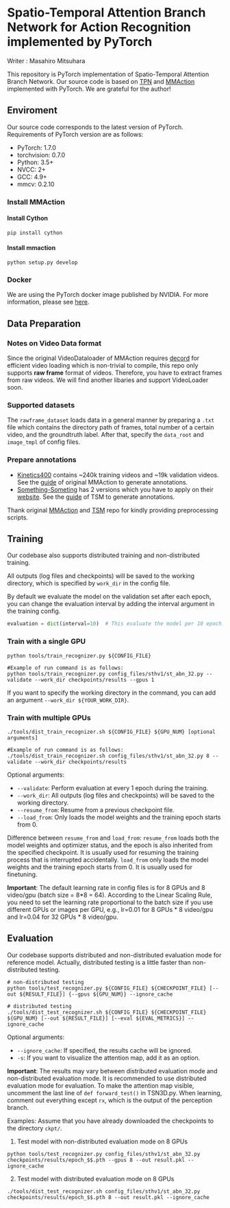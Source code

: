 # Spatio-Temporal Attention Branch Network for Action Recognition implemented by PyTorch

Writer : Masahiro Mitsuhara

<!--Maintainer: [Tsubasa Hirakawa](https://thirakawa.github.io)-->

This repository is PyTorch implementation of Spatio-Temporal Attention Branch Network.
Our source code is based on [TPN](https://github.com/decisionforce/TPN) and [MMAction](https://github.com/open-mmlab/mmaction) implemented with PyTorch. We are grateful for the author!

## Enviroment
Our source code corresponds to the latest version of PyTorch.
Requirements of PyTorch version are as follows:

- PyTorch: 1.7.0
- torchvision: 0.7.0
- Python: 3.5+
- NVCC: 2+
- GCC: 4.9+
- mmcv: 0.2.10

### Install MMAction
#### Install Cython
```shell
pip install cython
```
#### Install mmaction
```shell
python setup.py develop
```

### Docker
We are using the PyTorch docker image published by NVIDIA.
For more information, please see [here](https://www.nvidia.com/ja-jp/gpu-cloud/containers/).
<!--我々は，NVIDIAが公開しているPyTorchのdockerイメージを使用しています．
詳細は，[こちら](https://www.nvidia.com/ja-jp/gpu-cloud/containers/)をご覧ください．-->

## Data Preparation

### Notes on Video Data format
Since the original VideoDataloader of MMAction requires [decord](https://github.com/zhreshold/decord) for efficient video loading which is non-trivial to compile, this repo only supports **raw frame** format of videos. Therefore, you have to extract frames from raw videos. We will find another libaries and support VideoLoader soon.

### Supported datasets
The `rawframe_dataset` loads data in a general manner by preparing a `.txt` file which contains the directory path of frames, total number of a certain video, and the groundtruth label. After that, specify the `data_root` and `image_tmpl` of config files.


### Prepare annotations

- [Kinetics400](https://deepmind.com/research/open-source/open-source-datasets/kinetics/) contains ~240k training videos and ~19k validation videos. See the [guide](https://github.com/open-mmlab/mmaction/tree/master/data_tools/kinetics400/PREPARING_KINETICS400.md) of original MMAction to generate annotations.
- [Something-Someting](https://github.com/TwentyBN) has 2 versions which you have to apply on their [website](https://20bn.com/datasets/something-something). See the [guide](https://github.com/mit-han-lab/temporal-shift-module/tree/master/tools) of TSM to generate annotations.

Thank original [MMAction](https://github.com/open-mmlab/mmaction) and [TSM](https://github.com/mit-han-lab/temporal-shift-module) repo for kindly providing preprocessing scripts.


## Training
 
Our codebase also supports distributed training and non-distributed training.

All outputs (log files and checkpoints) will be saved to the working directory,
which is specified by `work_dir` in the config file.

By default we evaluate the model on the validation set after each epoch, you can change the evaluation interval by adding the interval argument in the training config.
```python
evaluation = dict(interval=10)  # This evaluate the model per 10 epoch.
```

### Train with a single GPU
```shell
python tools/train_recognizer.py ${CONFIG_FILE}

#Example of run command is as follows:
python tools/train_recognizer.py config_files/sthv1/st_abn_32.py --validate --work_dir checkpoints/results --gpus 1
```
If you want to specify the working directory in the command, you can add an argument `--work_dir ${YOUR_WORK_DIR}`.

### Train with multiple GPUs
```shell
./tools/dist_train_recognizer.sh ${CONFIG_FILE} ${GPU_NUM} [optional arguments]

#Example of run command is as follows:
./tools/dist_train_recognizer.sh config_files/sthv1/st_abn_32.py 8 --validate --work_dir checkpoints/results
```

Optional arguments:
- `--validate`: Perform evaluation at every 1 epoch during the training.
- `--work_dir`: All outputs (log files and checkpoints) will be saved to the working directory. 
- `--resume_from`: Resume from a previous checkpoint file.
- `--load_from`: Only loads the model weights and the training epoch starts from 0.
 
Difference between `resume_from` and `load_from`: `resume_from` loads both the model weights and optimizer status, and the epoch is also inherited from the specified checkpoint. It is usually used for resuming the training process that is interrupted accidentally. `load_from` only loads the model weights and the training epoch starts from 0. It is usually used for finetuning.

**Important**: The default learning rate in config files is for 8 GPUs and 8 video/gpu (batch size = 8*8 = 64). According to the Linear Scaling Rule, you need to set the learning rate proportional to the batch size if you use different GPUs or images per GPU, e.g., lr=0.01 for 8 GPUs * 8 video/gpu and lr=0.04 for 32 GPUs * 8 video/gpu.

## Evaluation
Our codebase supports distributed and non-distributed evaluation mode for reference model. Actually, distributed testing is a little faster than non-distributed testing.  
```
# non-distributed testing
python tools/test_recognizer.py ${CONFIG_FILE} ${CHECKPOINT_FILE} [--out ${RESULT_FILE}] {--gpus ${GPU_NUM}} --ignore_cache

# distributed testing
./tools/dist_test_recognizer.sh ${CONFIG_FILE} ${CHECKPOINT_FILE} ${GPU_NUM} [--out ${RESULT_FILE}] [--eval ${EVAL_METRICS}] --ignore_cache
```
Optional arguments:
- `--ignore_cache`: If specified, the results cache will be ignored.
- `-s`: If you want to visualize the attention map, add it as an option.

**Important**: The results may vary between distributed evaluation mode and non-distributed evaluation mode. It is recommended to use distributed evaluation mode for evaluation.
To make the attention map visible, uncomment the last line of `def forward_test()` in TSN3D.py.
When learning, comment out everything except `rx`, which is the output of the perception branch.

<!--distributed evaluation modeとnon-distributed evaluation modeで結果が変化する場合があります．distributed evaluation modeを使用して評価することを推奨します．
Attention mapを可視化する際は，TSN3D.pyの`def forward_test()`において，最終行のコメントアウトを解除してください．
学習時はperception branchの出力である`rx`以外はコメントアウトしてください．-->

Examples:
Assume that you have already downloaded the checkpoints to the directory `ckpt/`.

1. Test model with non-distributed evaluation mode on 8 GPUs
```
python tools/test_recognizer.py config_files/sthv1/st_abn_32.py checkpoints/results/epoch_$$.pth --gpus 8 --out result.pkl --ignore_cache
```
2. Test model with distributed evaluation mode on 8 GPUs
```shell
./tools/dist_test_recognizer.sh config_files/sthv1/st_abn_32.py checkpoints/results/epoch_$$.pth 8 --out result.pkl --ignore_cache
```
